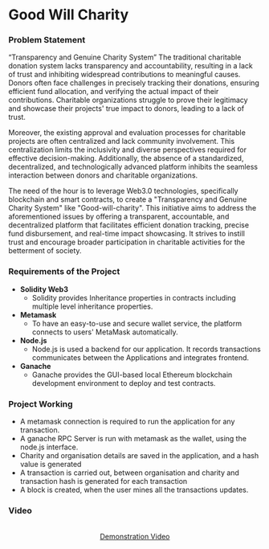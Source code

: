 # Good Will Charity

### Problem Statement
“Transparency and Genuine Charity System”
The traditional charitable donation system lacks transparency and accountability, resulting in a lack of trust and inhibiting widespread contributions to meaningful causes. Donors often face challenges in precisely tracking their donations, ensuring efficient fund allocation, and verifying the actual impact of their contributions. Charitable organizations struggle to prove their legitimacy and showcase their projects' true impact to donors, leading to a lack of trust.

Moreover, the existing approval and evaluation processes for charitable projects are often centralized and lack community involvement. This centralization limits the inclusivity and diverse perspectives required for effective decision-making. Additionally, the absence of a standardized, decentralized, and technologically advanced platform inhibits the seamless interaction between donors and charitable organizations.

The need of the hour is to leverage Web3.0 technologies, specifically blockchain and smart contracts, to create a "Transparency and Genuine Charity System" like "Good-will-charity". This initiative aims to address the aforementioned issues by offering a transparent, accountable, and decentralized platform that facilitates efficient donation tracking, precise fund disbursement, and real-time impact showcasing. It strives to instill trust and encourage broader participation in charitable activities for the betterment of society.

### Requirements of the Project
 - **Solidity Web3**
	* Solidity provides Inheritance properties in contracts including multiple level inheritance properties.
 - **Metamask**
	* To have an easy-to-use and secure wallet service, the platform connects to users' MetaMask automatically.
 - **Node.js**
	* Node.js is used a backend for our application. It records transactions communicates between the Applications and integrates frontend.
 - **Ganache**
	* Ganache provides the GUI-based local Ethereum blockchain development environment to deploy and test contracts.

### Project Working
* A metamask connection is required to run the application for any transaction.
* A ganache RPC Server is run with metamask as the wallet, using the node.js interface.
* Charity and organisation details are saved in the application, and a hash value is generated
* A transaction is carried out, between organisation and charity and transaction hash is generated for each transaction
* A block is created, when the user mines all the transactions updates.

### Video

<div align="center"> <a href="https://tinyurl.com/Innovators-charity"></a> <br> <a href="https://tinyurl.com/Innovators-charity">Demonstration Video</a></div>
